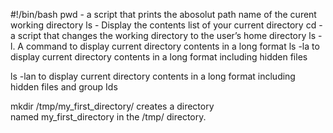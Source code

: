#!/bin/bash
pwd - a script that prints the abosolut path name of the curent working directory
ls - Display the contents list of your current directory
cd - a script that changes the working directory to the user’s home directory
ls -l. A command to display current directory contents in a long format
ls -la to display current directory contents in a long format including hidden files

ls -lan to display current directory contents in a long format including hidden files and group Ids 

mkdir /tmp/my_first_directory/ creates a directory named my_first_directory in the /tmp/ directory. 

